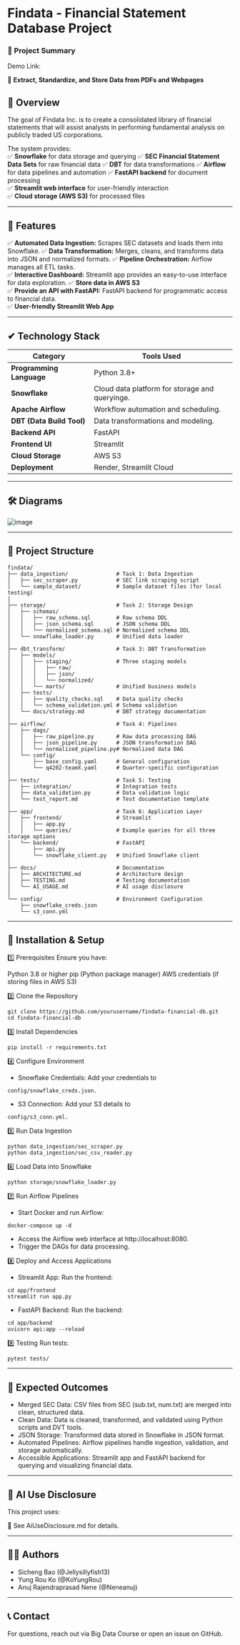# Findata - Financial Statement Database Project 
### **📄 Project Summary**  
Demo Link: 

🚀 **Extract, Standardize, and Store Data from PDFs and Webpages**  

## **📌 Overview**
The goal of Findata Inc. is to create a consolidated library of financial statements that will assist analysts in performing fundamental analysis on publicly traded US corporations.  

The system provides:  
✅ **Snowflake** for data storage and querying
✅ **SEC Financial Statement Data Sets** for raw financial data
✅ **DBT** for data transformations
✅ **Airflow** for data pipelines and automation
✅ **FastAPI backend** for document processing  
✅ **Streamlit web interface** for user-friendly interaction  
✅ **Cloud storage (AWS S3)** for processed files  

---

## **🔑 Features**
✅ **Automated Data Ingestion:** Scrapes SEC datasets and loads them into Snowflake. 
✅ **Data Transformation:** Merges, cleans, and transforms data into JSON and normalized formats.
✅ **Pipeline Orchestration:** Airflow manages all ETL tasks.  
✅ **Interactive Dashboard:** Streamlit app provides an easy-to-use interface for data exploration. 
✅ **Store data in AWS S3**  
✅ **Provide an API with FastAPI:** FastAPI backend for programmatic access to financial data.  
✅ **User-friendly Streamlit Web App**   

---

## **✔ Technology Stack**

| **Category**       | **Tools Used** |
|------------------|--------------|
| **Programming Language** | Python 3.8+ |
| **Snowflake** | Cloud data platform for storage and queryinge. |
| **Apache Airflow** | Workflow automation and scheduling. |
| **DBT (Data Build Tool)** | Data transformations and modeling. |
| **Backend API** | FastAPI |
| **Frontend UI** | Streamlit |
| **Cloud Storage** | AWS S3 |
| **Deployment** | Render, Streamlit Cloud |

---

## **🛠️ Diagrams**

![image](./sec_financial_data_pipeline.png)


---

## **📂 Project Structure**
```plaintext
findata/
├── data_ingestion/               # Task 1: Data Ingestion
│   ├── sec_scraper.py            # SEC link scraping script
│   └── sample_dataset/           # Sample dataset files (for local testing)
│
├── storage/                      # Task 2: Storage Design
│   ├── schemas/
│   │   ├── raw_schema.sql        # Raw schema DDL
│   │   ├── json_schema.sql       # JSON schema DDL
│   │   └── normalized_schema.sql # Normalized schema DDL
│   └── snowflake_loader.py       # Unified data loader
│
├── dbt_transform/                # Task 3: DBT Transformation
│   ├── models/
│   │   ├── staging/              # Three staging models
│   │   │   ├── raw/
│   │   │   ├── json/ 
│   │   │   └── normalized/
│   │   └── marts/                # Unified business models
│   ├── tests/
│   │   ├── quality_checks.sql    # Data quality checks
│   │   └── schema_validation.yml # Schema validation
│   └── docs/strategy.md          # DBT strategy documentation
│
├── airflow/                      # Task 4: Pipelines
│   ├── dags/
│   │   ├── raw_pipeline.py       # Raw data processing DAG
│   │   ├── json_pipeline.py      # JSON transformation DAG
│   │   └── normalized_pipeline.py# Normalized data DAG
│   └── config/
│       ├── base_config.yaml      # General configuration
│       └── q4202-teamX.yaml      # Quarter-specific configuration
│
├── tests/                        # Task 5: Testing
│   ├── integration/              # Integration tests
│   ├── data_validation.py        # Data validation logic
│   └── test_report.md            # Test documentation template
│
├── app/                          # Task 6: Application Layer
│   ├── frontend/                 # Streamlit
│   │   ├── app.py
│   │   └── queries/              # Example queries for all three storage options
│   └── backend/                  # FastAPI
│       ├── api.py
│       └── snowflake_client.py   # Unified Snowflake client
│
├── docs/                         # Documentation
│   ├── ARCHITECTURE.md           # Architecture design
│   ├── TESTING.md                # Testing documentation
│   └── AI_USAGE.md               # AI usage disclosure
│
└── config/                       # Environment Configuration
    ├── snowflake_creds.json
    └── s3_conn.yml

```

---

## **🚀 Installation & Setup**
1️⃣ Prerequisites
Ensure you have:

Python 3.8 or higher
pip (Python package manager)
AWS credentials (if storing files in AWS S3)

2️⃣ Clone the Repository
```
git clone https://github.com/yourusername/findata-financial-db.git
cd findata-financial-db
```

3️⃣ Install Dependencies
```
pip install -r requirements.txt
```

4️⃣ Configure Environment
* Snowflake Credentials: Add your credentials to 
```
config/snowflake_creds.json.
```
* S3 Connection: Add your S3 details to 
```
config/s3_conn.yml.
```

5️⃣ Run Data Ingestion
```
python data_ingestion/sec_scraper.py
python data_ingestion/sec_csv_reader.py
```

6️⃣ Load Data into Snowflake
```
python storage/snowflake_loader.py
```

7️⃣ Run Airflow Pipelines

* Start Docker and run Airflow:
```
docker-compose up -d
```
* Access the Airflow web interface at http://localhost:8080.
* Trigger the DAGs for data processing.

8️⃣ Deploy and Access Applications
* Streamlit App: Run the frontend:
```
cd app/frontend
streamlit run app.py
```
* FastAPI Backend: Run the backend:
```
cd app/backend
uvicorn api:app --reload
```

9️⃣ Testing
Run tests:
```
pytest tests/
```

---

## **📌 Expected Outcomes**

* Merged SEC Data: CSV files from SEC (sub.txt, num.txt) are merged into clean, structured data.
* Clean Data: Data is cleaned, transformed, and validated using Python scripts and DVT tools.
* JSON Storage: Transformed data stored in Snowflake in JSON format.
* Automated Pipelines: Airflow pipelines handle ingestion, validation, and storage automatically.
* Accessible Applications: Streamlit app and FastAPI backend for querying and visualizing financial data.

---

## **📌 AI Use Disclosure**
This project uses:

📄 See AiUseDisclosure.md for details.

---

## **👨‍💻 Authors**
* Sicheng Bao (@Jellysillyfish13)
* Yung Rou Ko (@KoYungRou)
* Anuj Rajendraprasad Nene (@Neneanuj)

---

## **📞 Contact**
For questions, reach out via Big Data Course or open an issue on GitHub.
